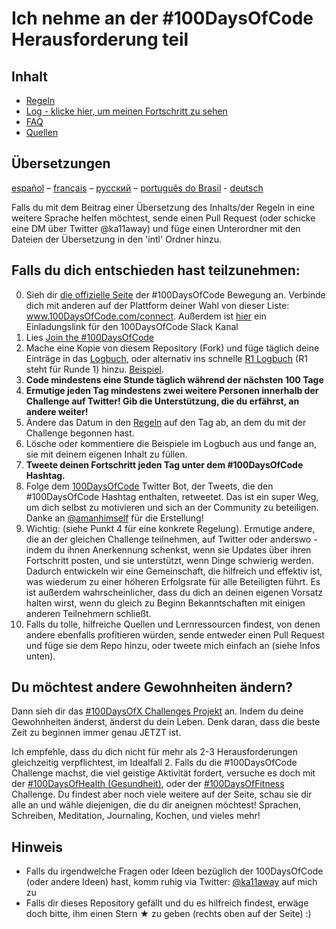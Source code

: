 # Ich nehme an der #100DaysOfCode Herausforderung teil

## Inhalt

* [Regeln](regeln.md)
* [Log - klicke hier, um meinen Fortschritt zu sehen](log-de.md)
* [FAQ](FAQ-de.md)
* [Quellen](quellen.md)

## Übersetzungen
[español](../es/README.md) – [français](../fr/README.md) – [русский](../ru/README-ru.md) – [português do Brasil](../pt-br/LEIAME.md) - [deutsch](../de/README.md)

Falls du mit dem Beitrag einer Übersetzung des Inhalts/der Regeln in eine weitere Sprache helfen möchtest, sende einen Pull Request (oder schicke eine DM über Twitter @ka11away) und füge einen Unterordner mit den Dateien der Übersetzung in den 'intl' Ordner hinzu.

## Falls du dich entschieden hast teilzunehmen:

0.  Sieh dir [die offizielle Seite](http://100daysofcode.com/) der #100DaysOfCode Bewegung an. Verbinde dich mit anderen auf der Plattform deiner Wahl von dieser Liste: www.100DaysOfCode.com/connect.
    Außerdem ist [hier](https://100xcode.slack.com/join/shared_invite/enQtNDA4MjgzMTY5MTA3LTEyMjBhYzMzYzM5NTFjZDU0MGMxZjA3Zjk5NTVjMTA1ZjRmNDNiMGNiNDIzMjg2Yjk4OTRhZGUwZmJjNDFmY2E) ein Einladungslink für den 100DaysOfCode Slack Kanal
1.  Lies [Join the #100DaysOfCode](https://medium.freecodecamp.com/join-the-100daysofcode-556ddb4579e4)
1.  Mache eine Kopie von diesem Repository (Fork) und füge täglich deine Einträge in das [Logbuch](log.md), oder alternativ ins schnelle [R1 Logbuch](r1-log.md) (R1 steht für Runde 1) hinzu. [Beispiel](https://github.com/Kallaway/100-days-kallaway-log).
1.  **Code mindestens eine Stunde täglich während der nächsten 100 Tage**
1.  **Ermutige jeden Tag mindestens zwei weitere Personen innerhalb der Challenge auf Twitter! Gib die Unterstützung, die du erfährst, an andere weiter!**
1.  Ändere das Datum in den [Regeln](regeln.md) auf den Tag ab, an dem du mit der Challenge begonnen hast.
1.  Lösche oder kommentiere die Beispiele im Logbuch aus und fange an, sie mit deinem eigenen Inhalt zu füllen.
1.  **Tweete deinen Fortschritt jeden Tag unter dem #100DaysOfCode Hashtag.**
1.  Folge dem [100DaysOfCode](https://twitter.com/_100DaysOfCode) Twitter Bot, der Tweets, die den #100DaysOfCode Hashtag enthalten, retweetet. Das ist ein super Weg, um dich selbst zu motivieren und sich an der Community zu beteiligen. Danke an [@amanhimself](https://twitter.com/amanhimself) für die Erstellung!
1.  Wichtig: (siehe Punkt 4 für eine konkrete Regelung). Ermutige andere, die an der gleichen Challenge teilnehmen, auf Twitter oder anderswo - indem du ihnen Anerkennung schenkst, wenn sie Updates über ihren Fortschritt posten, und sie unterstützt, wenn Dinge schwierig werden. Dadurch entwickeln wir eine Gemeinschaft, die hilfreich und effektiv ist, was wiederum zu einer höheren Erfolgsrate für alle Beteiligten führt. Es ist außerdem wahrscheinlicher, dass du dich an deinen eigenen Vorsatz halten wirst, wenn du gleich zu Beginn Bekanntschaften mit einigen anderen Teilnehmern schließt.
1.  Falls du tolle, hilfreiche Quellen und Lernressourcen findest, von denen andere ebenfalls profitieren würden, sende entweder einen Pull Request und füge sie dem Repo hinzu, oder tweete mich einfach an (siehe Infos unten).

## Du möchtest andere Gewohnheiten ändern?

Dann sieh dir das [#100DaysOfX Challenges Projekt](http://100daysofx.com/) an. Indem du deine Gewohnheiten änderst, änderst du dein Leben. Denk daran, dass die beste Zeit zu beginnen immer genau JETZT ist.

Ich empfehle, dass du dich nicht für mehr als 2-3 Herausforderungen gleichzeitig verpflichtest, im Idealfall 2. Falls du die #100DaysOfCode Challenge machst, die viel geistige Aktivität fordert, versuche es doch mit der [#100DaysOfHealth (Gesundheit)](http://100daysofx.com/where-x-is/health/), oder der [#100DaysOfFitness](http://100daysofx.com/challenges/) Challenge. Du findest aber noch viele weitere auf der Seite, schau sie dir alle an und wähle diejenigen, die du dir aneignen möchtest! Sprachen, Schreiben, Meditation, Journaling, Kochen, und vieles mehr!

## Hinweis

* Falls du irgendwelche Fragen oder Ideen bezüglich der 100DaysOfCode (oder andere Ideen) hast, komm ruhig via Twitter: [@ka11away](https://twitter.com/ka11away) auf mich zu
* Falls dir dieses Repository gefällt und du es hilfreich findest, erwäge doch bitte, ihm einen Stern &#9733; zu geben (rechts oben auf der Seite) :)
